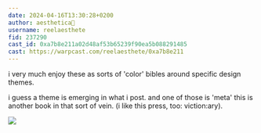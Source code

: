 ```yaml
---
date: 2024-04-16T13:30:28+0200
author: aesthetica🎩
username: reelaesthete
fid: 237290
cast_id: 0xa7b8e211a02d48af53b65239f90ea5b088291485
cast: https://warpcast.com/reelaesthete/0xa7b8e211
---
```

i very much enjoy these as sorts of 'color' bibles around specific design themes.   
  
i guess a theme is emerging in what i post. and one of those is 'meta' this is another book in that sort of vein. (i like this press, too: viction:ary).  

![](https://imagedelivery.net/BXluQx4ige9GuW0Ia56BHw/fc942466-316f-402f-05d0-2da64d7afd00/original)